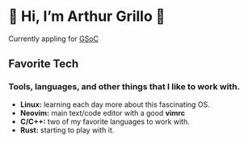 
# 👋 Hi, I’m Arthur Grillo 🦗

Currently appling for [GSoC][gsoc]

## Favorite Tech

### Tools, languages, and other things that I like to work with.
- **Linux:** learning each day more about this fascinating OS.
- **Neovim:** main text/code editor with a good **vimrc**
- **C/C++:** two of my favorite languages to work with.
- **Rust:** starting to play with it.

[gsoc]: https://summerofcode.withgoogle.com/
